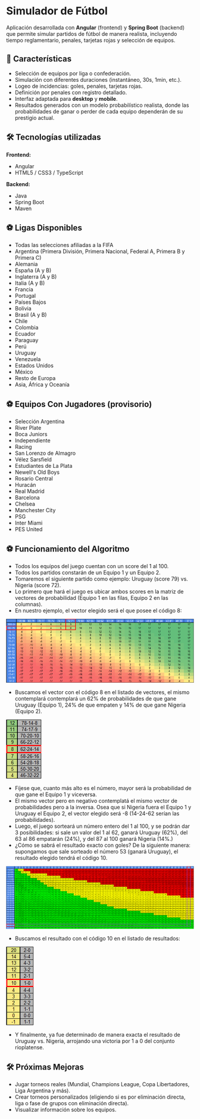 # Simulador de Fútbol

Aplicación desarrollada con **Angular** (frontend) y **Spring Boot** (backend) que permite simular partidos de fútbol de manera realista, incluyendo tiempo reglamentario, penales, tarjetas rojas y selección de equipos.

## 🚀 Características

- Selección de equipos por liga o confederación.
- Simulación con diferentes duraciones (instantáneo, 30s, 1min, etc.).
- Logeo de incidencias: goles, penales, tarjetas rojas.
- Definición por penales con registro detallado.
- Interfaz adaptada para **desktop** y **mobile**.
- Resultados generados con un modelo probabilístico realista, donde las probabilidades de ganar o perder de cada equipo dependerán de su prestigio actual.

## 🛠️ Tecnologías utilizadas

**Frontend:**
- Angular
- HTML5 / CSS3 / TypeScript

**Backend:**
- Java
- Spring Boot
- Maven

## ⚽ Ligas Disponibles

- Todas las selecciones afiliadas a la FIFA
- Argentina (Primera División, Primera Nacional, Federal A, Primera B y Primera C)
- Alemania
- España (A y B)
- Inglaterra (A y B)
- Italia (A y B)
- Francia
- Portugal
- Países Bajos
- Bolivia
- Brasil (A y B)
- Chile
- Colombia
- Ecuador
- Paraguay
- Perú
- Uruguay
- Venezuela
- Estados Unidos
- México
- Resto de Europa
- Asia, África y Oceanía

## ⚽ Equipos Con Jugadores (provisorio)

- Selección Argentina
- River Plate
- Boca Juniors
- Independiente
- Racing
- San Lorenzo de Almagro
- Vélez Sarsfield
- Estudiantes de La Plata
- Newell's Old Boys
- Rosario Central
- Huracán
- Real Madrid
- Barcelona
- Chelsea
- Manchester City
- PSG
- Inter Miami
- PES United

## ⚽ Funcionamiento del Algoritmo

- Todos los equipos del juego cuentan con un score del 1 al 100.
- Todos los partidos constarán de un Equipo 1 y un Equipo 2.
- Tomaremos el siguiente partido como ejemplo: Uruguay (score 79) vs. Nigeria (score 72).
- Lo primero que hará el juego es ubicar ambos scores en la matriz de vectores de probabilidad (Equipo 1 en las filas, Equipo 2 en las columnas).
- En nuestro ejemplo, el vector elegido será el que posee el código 8:

![Matriz de vectores](images/matriz_vectores.png)

- Buscamos el vector con el código 8 en el listado de vectores, el mismo contemplará contemplará un 62% de probabilidades de que gane Uruguay (Equipo 1), 24% de que empaten y 14% de que gane Nigeria (Equipo 2).

![Vector](images/vectores.png)

- Fíjese que, cuanto más alto es el número, mayor será la probabilidad de que gane el Equipo 1 y viceversa.
- El mismo vector pero en negativo contemplatá el mismo vector de probabilidades pero a la inversa. Osea que si Nigeria fuera el Equipo 1 y Uruguay el Equipo 2, el vector elegido será -8 (14-24-62 serían las probabilidades).
- Luego, el juego sorteará un número entero del 1 al 100, y se podrán dar 3 posibilidades: si sale un valor del 1 al 62, ganará Uruguay (62%), del 63 al 86 empatarán (24%), y del 87 al 100 ganará Nigeria (14%.)
- ¿Cómo se sabrá el resultado exacto con goles? De la siguiente manera: supongamos que sale sorteado el número 53 (ganará Uruguay), el resultado elegido tendrá el código 10.

![Matriz de resultados](images/matriz_resultados.png)

- Buscamos el resultado con el código 10 en el listado de resultados:

![Resultados](images/resultados.png)

- Y finalmente, ya fue determinado de manera exacta el resultado de Uruguay vs. Nigeria, arrojando una victoria por 1 a 0 del conjunto rioplatense.

## 🛠️ Próximas Mejoras
- Jugar torneos reales (Mundial, Champions League, Copa Libertadores, Liga Argentina y más).
- Crear torneos personalizados (eligiendo si es por eliminación directa, liga o fase de grupos con eliminación directa).
- Visualizar información sobre los equipos.